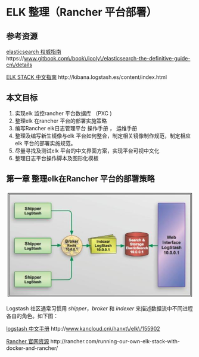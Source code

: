 # ELK 整理（Rancher 平台部署）

## 参考资源

[elasticsearch 权威指南](https://www.gitbook.com/book/looly/elasticsearch-the-definitive-guide-cn/details "gitbook地址")    https:\/\/www.gitbook.com\/book\/looly\/elasticsearch-the-definitive-guide-cn\/details

[ ELK STACK 中文指南](http://kibana.logstash.es/content/index.html "中文指南")     http:\/\/kibana.logstash.es\/content\/index.html

## 本文目标

1. 实现elk 监控rancher 平台数据库 （PXC \)
2. 整理elk 在rancher 平台的部署实施策略
3. 编写Rancher elk日志管理平台 操作手册 ， 运维手册
4. 整理及编写新生镜像与elk 平台如何整合，制定相关镜像制作规范，制定相应elk 平台的部署实施规范。
5. 尽量寻找及测试elk 平台的中文界面方案，实现平台可视中文化
6. 整理日志平台操作脚本及图形化模板

## 第一章  整理elk在Rancher 平台的部署策略

  ![](/assets/logstash-arch.jpg)

Logstash 社区通常习惯用 _shipper_，_broker_ 和 _indexer_ 来描述数据流中不同进程各自的角色。如下图： 

[logstash 中文手册](http://www.kancloud.cn/hanxt/elk/155902 "中文手册")   http:\/\/www.kancloud.cn\/hanxt\/elk\/155902

[Rancher 官网资源](http://rancher.com/running-our-own-elk-stack-with-docker-and-rancher/ "实践1 ") http:\/\/rancher.com\/running-our-own-elk-stack-with-docker-and-rancher\/



